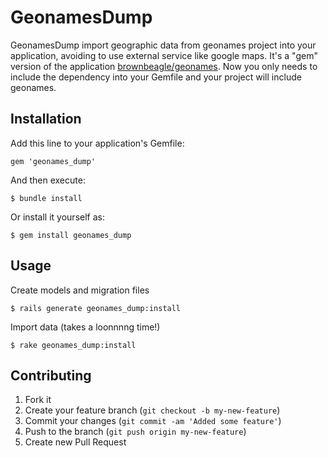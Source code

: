 # GeonamesDump

GeonamesDump import geographic data from geonames project into your application, avoiding to use external service like google maps.
It's a "gem" version of the application [brownbeagle/geonames](https://github.com/brownbeagle/geonames).
Now you only needs to include the dependency into your Gemfile and your project will include geonames.

## Installation

Add this line to your application's Gemfile:

    gem 'geonames_dump'

And then execute:

    $ bundle install

Or install it yourself as:

    $ gem install geonames_dump

## Usage

Create models and migration files

    $ rails generate geonames_dump:install

Import data (takes a loonnnng time!)

    $ rake geonames_dump:install

## Contributing

1. Fork it
2. Create your feature branch (`git checkout -b my-new-feature`)
3. Commit your changes (`git commit -am 'Added some feature'`)
4. Push to the branch (`git push origin my-new-feature`)
5. Create new Pull Request
